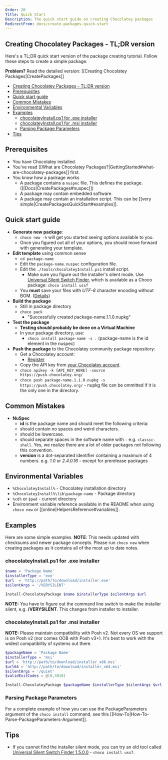 ```yaml
---
Order: 20
Title: Quick Start
Description: The quick start guide on creating Chocolatey packages
RedirectFrom: docs/create-packages-quick-start
---
```


## Creating Chocolatey Packages - TL;DR version

Here's a TL;DR quick start version of the package creating tutorial. Follow these steps to create a simple package.

**Problem?** Read the detailed version: [[Creating Chocolatey Packages|CreatePackages]]

<!-- TOC -->

- [Creating Chocolatey Packages - TL;DR version](#creating-chocolatey-packages---tldr-version)
- [Prerequisites](#prerequisites)
- [Quick start guide](#quick-start-guide)
- [Common Mistakes](#common-mistakes)
- [Environmental Variables](#environmental-variables)
- [Examples](#examples)
  - [chocolateyInstall.ps1 for .exe installer](#chocolateyinstallps1-for-exe-installer)
  - [chocolateyInstall.ps1 for .msi installer](#chocolateyinstallps1-for-msi-installer)
  - [Parsing Package Parameters](#parsing-package-parameters)
- [Tips](#tips)

<!-- /TOC -->

## Prerequisites

* You have Chocolatey installed.
* You've read [[What are Chocolatey Packages?|GettingStarted#what-are-chocolatey-packages]] first.
* You know how a package works
  * A package contains a `nuspec` file. This defines the package. ([[Docs|CreatePackages#nuspec]])
  * A package may contain embedded software.
  * A package may contain an installation script. This can be [[very simple|CreatePackagesQuickStart#examples]].

## Quick start guide

* **Generate new package**:
   * `choco new -h` will get you started seeing options available to you.
   * Once you figured out all of your options, you should move forward with generating your template.
* **Edit template** using common sense
   * `cd package-name`
   * Edit the `package-name.nuspec` configuration file.
   * Edit the `./tools/chocolateyInstall.ps1` install script.
     * Make sure you figure out the installer's silent mode. Use [Universal Silent Switch Finder](http://unattended.sourceforge.net/installers.php), which is available as a Choco package: `choco install ussf`
   * You __must__ save your files with _UTF-8_ character encoding without BOM. ([Details](CreatePackages#character-encoding))
* **Build the package**
   * Still in package directory
   * `choco pack`
      * "Successfully created package-name.1.1.0.nupkg"
* **Test the package**
   * **Testing should probably be done on a Virtual Machine**
   * In your package directory, use:
      * `choco install package-name -s .` (package-name is the id element in the nuspec)
* **Push the package** to the Chocolatey community package repository:
   * Get a Chocolatey account:
      * [Register](https://chocolatey.org/account/register)
   * Copy the API key from [your Chocolatey account](https://chocolatey.org/account).
   * `choco apikey -k [API_KEY_HERE] -source https://push.chocolatey.org/`
   * `choco push package-name.1.1.0.nupkg -s https://push.chocolatey.org/` - nupkg file can be ommitted if it is the only one in the directory.

## Common Mistakes

* **NuSpec**
   * **id** is the package name and should meet the following criteria:
    * should contain no spaces and weird characters.
    * should be lowercase.
    * should separate spaces in the software name with `-` e.g. `classic-shell`. Yes, we realize there are a lot of older packages not following this convention.
   * **version** is a dot-separated identifier containing a maximum of 4 numbers. e.g. _1.0_ or _2.4.0.16_ - except for prerelease packages

## Environmental Variables

* `%ChocolateyInstall%` - Chocolatey installation directory
* `%ChocolateyInstall%\lib\package-name` - Package directory
* `%cd%` or `$pwd` - current directory
* Environment variable reference available in the README when using `choco new` or [[online|HelpersReference#variables]].

## Examples

Here are some simple examples. **NOTE**: This needs updated with checksums and newer package concepts. Please run `choco new` when creating packages as it contains all of the most up to date notes.

### chocolateyInstall.ps1 for .exe installer

```powershell
$name = 'Package Name'
$installerType = 'exe'
$url  = 'http://path/to/download/installer.exe'
$silentArgs = '/VERYSILENT'

Install-ChocolateyPackage $name $installerType $silentArgs $url
```

**NOTE:** You have to figure out the command line switch to make the installer silent, e.g. **/VERYSILENT**. This changes from installer to installer.

### chocolateyInstall.ps1 for .msi installer

**NOTE:** Please maintain compatibility with Posh v2. Not every OS we support is on Posh v2 (nor comes OOB with Posh v3+). It's best to work with the widest compatibility of systems out there.

```powershell
$packageName = 'Package Name'
$installerType = 'msi'
$url = 'http://path/to/download/installer_x86.msi'
$url64 = 'http://path/to/download/installer_x64.msi'
$silentArgs = '/quiet'
$validExitCodes = @(0,3010)

Install-ChocolateyPackage $packageName $installerType $silentArgs $url $url64  -validExitCodes $validExitCodes
```

### Parsing Package Parameters
For a complete example of how you can use the PackageParameters argument of the ```choco install``` command, see this [[How-To|How-To-Parse-PackageParameters-Argument]].
## Tips

* If you cannot find the installer silent mode, you can try an old tool called [Universal Silent Switch Finder 1.5.0.0](http://www.softpedia.com/progDownload/Universal-Silent-Switch-Finder-Download-180984.html) - `choco install ussf`.
